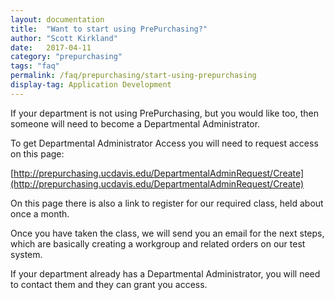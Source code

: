 ```yaml
---
layout: documentation
title:  "Want to start using PrePurchasing?"
author: "Scott Kirkland"
date:   2017-04-11
category: "prepurchasing"
tags: "faq"
permalink: /faq/prepurchasing/start-using-prepurchasing
display-tag: Application Development
---
```


If your department is not using PrePurchasing, but you would like too, then someone will need to become a Departmental Administrator.

To get Departmental Administrator Access you will need to request access on this page:

[http://prepurchasing.ucdavis.edu/DepartmentalAdminRequest/Create](http://prepurchasing.ucdavis.edu/DepartmentalAdminRequest/Create)

On this page there is also a link to register for our required class, held about once a month.

Once you have taken the class, we will send you an email for the next steps, which are basically creating a workgroup and related orders on our test system.

If your department already has a Departmental Administrator, you will need to contact them and they can grant you access.

